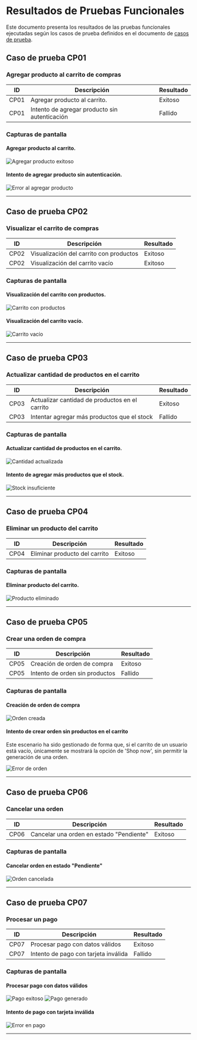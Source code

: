 # Resultados de Pruebas Funcionales

Este documento presenta los resultados de las pruebas funcionales ejecutadas según los casos de prueba definidos en el documento de [casos de prueba](./CasosDePrueba.md).

## Caso de prueba CP01

### Agregar producto al carrito de compras

| ID   | Descripción                                     | Resultado |
| ---- | ---------------------------------------------- | --------- |
| CP01 | Agregar producto al carrito. | Exitoso   |
| CP01 | Intento de agregar producto sin autenticación | Fallido   |

### Capturas de pantalla

#### Agregar producto al carrito.

![Agregar producto exitoso](../frontend/add-items-cart.png)

#### Intento de agregar producto sin autenticación.

![Error al agregar producto](../frontend/add-items-cart-without-authentication.png)

---

## Caso de prueba CP02

### Visualizar el carrito de compras

| ID   | Descripción                                  | Resultado |
| ---- | -------------------------------------------- | --------- |
| CP02 | Visualización del carrito con productos     | Exitoso   |
| CP02 | Visualización del carrito vacío             | Exitoso   |

### Capturas de pantalla

#### Visualización del carrito con productos.

![Carrito con productos](../frontend/view-cart-items.png)

#### Visualización del carrito vacío.

![Carrito vacío](../frontend/empty-cart.png)

---

## Caso de prueba CP03

### Actualizar cantidad de productos en el carrito

| ID   | Descripción                                      | Resultado |
| ---- | ----------------------------------------------- | --------- |
| CP03 | Actualizar cantidad de productos en el carrito | Exitoso   |
| CP03 | Intentar agregar más productos que el stock    | Fallido   |

### Capturas de pantalla

#### Actualizar cantidad de productos en el carrito.

![Cantidad actualizada](../frontend/update-shipping-method.png)

#### Intento de agregar más productos que el stock.

![Stock insuficiente](../frontend/insufficient-stock.png)

---

## Caso de prueba CP04

### Eliminar un producto del carrito

| ID   | Descripción                         | Resultado |
| ---- | ----------------------------------- | --------- |
| CP04 | Eliminar producto del carrito      | Exitoso   |

### Capturas de pantalla

#### Eliminar producto del carrito.

![Producto eliminado](../frontend/remove-cart-item.png)

---

## Caso de prueba CP05

### Crear una orden de compra

| ID   | Descripción                       | Resultado |
| ---- | --------------------------------- | --------- |
| CP05 | Creación de orden de compra      | Exitoso   |
| CP05 | Intento de orden sin productos   | Fallido   |

### Capturas de pantalla

#### Creación de orden de compra

![Orden creada](../frontend/create-order.png)

#### Intento de crear orden sin productos en el carrito
Este escenario ha sido gestionado de forma que, si el carrito de un usuario está vacío, únicamente se mostrará la opción de 'Shop now', sin permitir la generación de una orden.

![Error de orden](../frontend/empty-cart.png)

---

## Caso de prueba CP06

### Cancelar una orden

| ID   | Descripción                      | Resultado |
| ---- | -------------------------------- | --------- |
| CP06 | Cancelar una orden en estado "Pendiente" | Exitoso   |

### Capturas de pantalla

#### Cancelar orden en estado "Pendiente"

![Orden cancelada](../frontend/cancel-order.png)

---

## Caso de prueba CP07

### Procesar un pago

| ID   | Descripción                          | Resultado |
| ---- | ------------------------------------ | --------- |
| CP07 | Procesar pago con datos válidos     | Exitoso   |
| CP07 | Intento de pago con tarjeta inválida | Fallido   |

### Capturas de pantalla

#### Procesar pago con datos válidos

![Pago exitoso](../frontend/successful-billing.png)
![Pago generado](../frontend/successful-payment.png)

#### Intento de pago con tarjeta inválida

![Error en pago](../frontend/unsuccessful-payment.png)

---